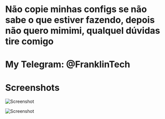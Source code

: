 # Não copie minhas configs se não sabe o que estiver fazendo, depois não quero mimimi, qualquel dúvidas tire comigo
# My Telegram: @FranklinTech
# Screenshots

![Screenshot](https://github.com/fffranks/dotfiles/blob/master/imagens/Logo2.png)

![Screenshot](https://github.com/fffranks/dotfiles/blob/master/imagens/Print1.png)
